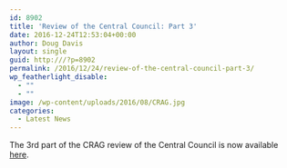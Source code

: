 ```yaml
---
id: 8902
title: 'Review of the Central Council: Part 3'
date: 2016-12-24T12:53:04+00:00
author: Doug Davis
layout: single
guid: http:///?p=8902
permalink: /2016/12/24/review-of-the-central-council-part-3/
wp_featherlight_disable:
  - ""
  - ""
image: /wp-content/uploads/2016/08/CRAG.jpg
categories:
  - Latest News
---
```

The 3rd part of the CRAG review of the Central Council is now available [here](http:///review/part3/).

<p style="text-align: center;">
